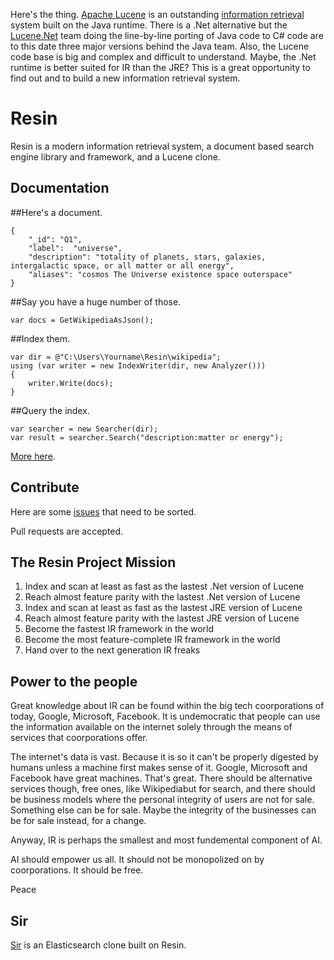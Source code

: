 Here's the thing. [Apache Lucene](https://lucene.apache.org/) is an outstanding [information retrieval](https://en.wikipedia.org/wiki/Information_retrieval) system built on the Java runtime. There is a .Net alternative but the [Lucene.Net](https://lucenenet.apache.org/) team doing the line-by-line porting of Java code to C# code are to this date three major versions behind the Java team. Also, the Lucene code base is big and complex and difficult to understand. Maybe, the .Net runtime is better suited for IR than the JRE? This is a great opportunity to find out and to build a new information retrieval system.

# Resin

Resin is a modern information retrieval system, a document based search engine library and framework, and a Lucene clone.

## Documentation

##Here's a document.

	{
		"_id": "Q1",
		"label":  "universe",
		"description": "totality of planets, stars, galaxies, intergalactic space, or all matter or all energy",
		"aliases": "cosmos The Universe existence space outerspace"
	}

##Say you have a huge number of those.
	
	var docs = GetWikipediaAsJson();

##Index them.

	var dir = @"C:\Users\Yourname\Resin\wikipedia";
	using (var writer = new IndexWriter(dir, new Analyzer()))
	{
		writer.Write(docs);
	}

##Query the index.
<a name="inproc" id="inproc"></a>

	var searcher = new Searcher(dir);
	var result = searcher.Search("description:matter or energy");

[More here](https://github.com/kreeben/resin/wiki). 

## Contribute

Here are some [issues](https://github.com/kreeben/resin/issues) that need to be sorted.

Pull requests are accepted.

## The Resin Project Mission

1. Index and scan at least as fast as the lastest .Net version of Lucene
2. Reach almost feature parity with the lastest .Net version of Lucene
3. Index and scan at least as fast as the lastest JRE version of Lucene
4. Reach almost feature parity with the lastest JRE version of Lucene
5. Become the fastest IR framework in the world
6. Become the most feature-complete IR framework in the world
7. Hand over to the next generation IR freaks

## Power to the people

Great knowledge about IR can be found within the big tech coorporations of today, Google, Microsoft, Facebook. It is undemocratic that people can use the information available on the internet solely through the means of services that coorporations offer.

The internet's data is vast. Because it is so it can't be properly digested by humans unless a machine first makes sense of it. Google, Microsoft and Facebook have great machines. That's great. There should be alternative services though, free ones, like Wikipediabut for search, and there should be business models where the personal integrity of users are not for sale. Something else can be for sale. Maybe the integrity of the businesses can be for sale instead, for a change.

Anyway, IR is perhaps the smallest and most fundemental component of AI.

AI should empower us all. It should not be monopolized on by coorporations. It should be free.

Peace

## Sir

[Sir](https://github.com/kreeben/sir) is an Elasticsearch clone built on Resin.
